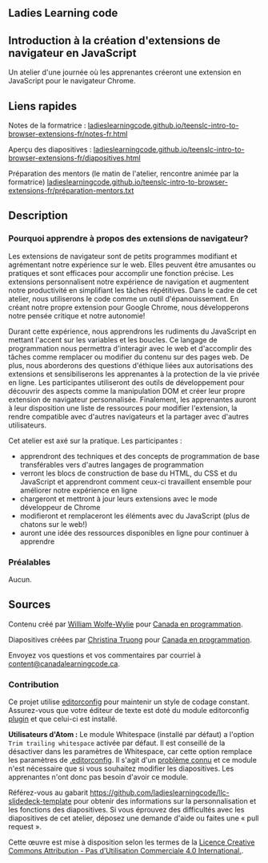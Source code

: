 ## Ladies Learning code
## Introduction à la création d'extensions de navigateur en JavaScript

Un atelier d'une journée où les apprenantes créeront une extension en JavaScript pour le navigateur Chrome.

## Liens rapides

Notes de la formatrice : <a href="https://ladieslearningcode.github.io/teenslc-intro-to-browser-extensions-fr/notes-fr.html">ladieslearningcode.github.io/teenslc-intro-to-browser-extensions-fr/notes-fr.html</a>

Aperçu des diapositives : <a href="https://ladieslearningcode.github.io/teenslc-intro-to-browser-extensions-fr/diapositives.html">ladieslearningcode.github.io/teenslc-intro-to-browser-extensions-fr/diapositives.html</a>

Préparation des mentors (le matin de l'atelier, rencontre animée par la formatrice) <a href="https://ladieslearningcode.github.io/teenslc-intro-to-browser-extensions-fr/préparation-mentors.txt">ladieslearningcode.github.io/teenslc-intro-to-browser-extensions-fr/préparation-mentors.txt</a>

## Description

### Pourquoi apprendre à propos des extensions de navigateur?
Les extensions de navigateur sont de petits programmes modifiant et agrémentant notre expérience sur le web. Elles peuvent être amusantes ou pratiques et sont efficaces pour accomplir une fonction précise. Les extensions personnalisent notre expérience de navigation et augmentent notre productivité en simplifiant les tâches répétitives. Dans le cadre de cet atelier, nous utiliserons le code comme un outil d'épanouissement. En créant notre propre extension pour Google Chrome, nous développerons notre pensée critique et notre autonomie!

Durant cette expérience, nous apprendrons les rudiments du JavaScript en mettant l'accent sur les variables et les boucles. Ce langage de programmation nous permettra d'interagir avec le web et d'accomplir des tâches comme remplacer ou modifier du contenu sur des pages web. De plus, nous aborderons des questions d'éthique liées aux autorisations des extensions et sensibiliserons les apprenantes à la protection de la vie privée en ligne. Les participantes utiliseront des outils de développement pour découvrir des aspects comme la manipulation DOM et créer leur propre extension de navigateur personnalisée. Finalement, les apprenantes auront à leur disposition une liste de ressources pour modifier l'extension, la rendre compatible avec d'autres navigateurs et la partager avec d'autres utilisateurs.

Cet atelier est axé sur la pratique. Les participantes :
* apprendront des techniques et des concepts de programmation de base transférables vers d'autres langages de programmation
* verront les blocs de construction de base du HTML, du CSS et du JavaScript et apprendront comment ceux-ci travaillent ensemble pour améliorer notre expérience en ligne
* chargeront et mettront à jour leurs extensions avec le mode développeur de Chrome
* modifieront et remplaceront les éléments avec du JavaScript (plus de chatons sur le web!)
* auront une idée des ressources disponibles en ligne pour continuer à apprendre

### Préalables
Aucun.

## Sources

Contenu créé par [William Wolfe-Wylie](http://www.wolfewylie.com) pour [Canada en programmation](http://canadalearningcode.ca).

Diapositives créées par [Christina Truong](http://christinatruong.com) pour [Canada en programmation](http://canadalearningcode.ca).

Envoyez vos questions et vos commentaires par courriel à <content@canadalearningcode.ca>.

### Contribution

Ce projet utilise [editorconfig](http://editorconfig.org/) pour maintenir un style de codage constant. Assurez-vous que votre éditeur de texte est doté du module editorconfig [plugin](http://editorconfig.org/#download) et que celui-ci est installé.

**Utilisateurs d'Atom :** Le module Whitespace (installé par défaut) a l'option `Trim trailing whitespace` activée par défaut. Il est conseillé de la désactiver dans les paramètres de Whitespace, car cette option remplace les paramètres de [.editorconfig](.editorconfig). Il s'agit d'un [problème connu](https://github.com/sindresorhus/atom-editorconfig/issues/3) et ce module n'est nécessaire que si vous souhaitez modifier les diapositives. Les apprenantes n'ont donc pas besoin d'avoir ce module.

Référez-vous au gabarit https://github.com/ladieslearningcode/llc-slidedeck-template pour obtenir des informations sur la personnalisation et les fonctions des diapositives. Si vous éprouvez des difficultés avec les diapositives de cet atelier, déposez une demande d'aide ou faites une « pull request ».

Cette œuvre est mise à disposition selon les termes de la <a rel="license" href="https://creativecommons.org/licenses/by-nc/4.0/deed.fr">Licence Creative Commons Attribution - Pas d’Utilisation Commerciale 4.0 International.</a>.

